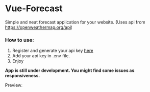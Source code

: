 # Vue-Forecast
Simple and neat forecast application for your website. (Uses api from https://openweathermap.org/api)

### How to use:

1. Register and generate your api key [here](https://openweathermap.org/)
2. Add your api key in .env file.
3. Enjoy

**App is still under development. You might find some issues as responsiveness.**

Preview: 
